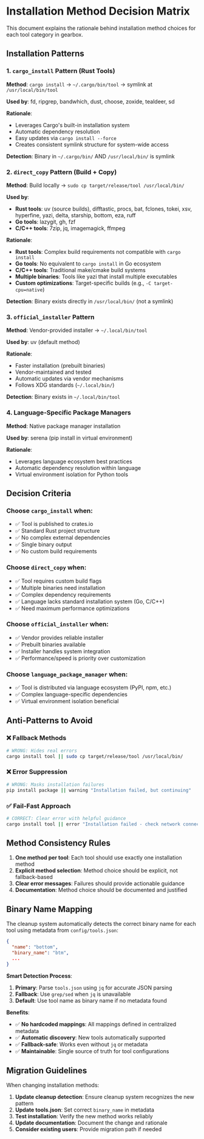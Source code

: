 # Installation Method Decision Matrix

This document explains the rationale behind installation method choices for each tool category in gearbox.

## Installation Patterns

### 1. `cargo_install` Pattern (Rust Tools)
**Method**: `cargo install` → `~/.cargo/bin/tool` → symlink at `/usr/local/bin/tool`

**Used by**: fd, ripgrep, bandwhich, dust, choose, zoxide, tealdeer, sd

**Rationale**: 
- Leverages Cargo's built-in installation system
- Automatic dependency resolution
- Easy updates via `cargo install --force`
- Creates consistent symlink structure for system-wide access

**Detection**: Binary in `~/.cargo/bin/` AND `/usr/local/bin/` is symlink

### 2. `direct_copy` Pattern (Build + Copy)
**Method**: Build locally → `sudo cp target/release/tool /usr/local/bin/`

**Used by**: 
- **Rust tools**: uv (source builds), difftastic, procs, bat, fclones, tokei, xsv, hyperfine, yazi, delta, starship, bottom, eza, ruff
- **Go tools**: lazygit, gh, fzf  
- **C/C++ tools**: 7zip, jq, imagemagick, ffmpeg

**Rationale**:
- **Rust tools**: Complex build requirements not compatible with `cargo install`
- **Go tools**: No equivalent to `cargo install` in Go ecosystem
- **C/C++ tools**: Traditional make/cmake build systems
- **Multiple binaries**: Tools like yazi that install multiple executables
- **Custom optimizations**: Target-specific builds (e.g., `-C target-cpu=native`)

**Detection**: Binary exists directly in `/usr/local/bin/` (not a symlink)

### 3. `official_installer` Pattern
**Method**: Vendor-provided installer → `~/.local/bin/tool`

**Used by**: uv (default method)

**Rationale**:
- Faster installation (prebuilt binaries)
- Vendor-maintained and tested
- Automatic updates via vendor mechanisms
- Follows XDG standards (`~/.local/bin/`)

**Detection**: Binary exists in `~/.local/bin/tool`

### 4. Language-Specific Package Managers
**Method**: Native package manager installation

**Used by**: serena (pip install in virtual environment)

**Rationale**:
- Leverages language ecosystem best practices
- Automatic dependency resolution within language
- Virtual environment isolation for Python tools

## Decision Criteria

### Choose `cargo_install` when:
- ✅ Tool is published to crates.io
- ✅ Standard Rust project structure
- ✅ No complex external dependencies
- ✅ Single binary output
- ✅ No custom build requirements

### Choose `direct_copy` when:
- ✅ Tool requires custom build flags
- ✅ Multiple binaries need installation
- ✅ Complex dependency requirements
- ✅ Language lacks standard installation system (Go, C/C++)
- ✅ Need maximum performance optimizations

### Choose `official_installer` when:
- ✅ Vendor provides reliable installer
- ✅ Prebuilt binaries available
- ✅ Installer handles system integration
- ✅ Performance/speed is priority over customization

### Choose `language_package_manager` when:
- ✅ Tool is distributed via language ecosystem (PyPI, npm, etc.)
- ✅ Complex language-specific dependencies
- ✅ Virtual environment isolation beneficial

## Anti-Patterns to Avoid

### ❌ Fallback Methods
```bash
# WRONG: Hides real errors
cargo install tool || sudo cp target/release/tool /usr/local/bin/
```

### ❌ Error Suppression
```bash
# WRONG: Masks installation failures  
pip install package || warning "Installation failed, but continuing"
```

### ✅ Fail-Fast Approach
```bash
# CORRECT: Clear error with helpful guidance
cargo install tool || error "Installation failed - check network connectivity and Rust toolchain"
```

## Method Consistency Rules

1. **One method per tool**: Each tool should use exactly one installation method
2. **Explicit method selection**: Method choice should be explicit, not fallback-based
3. **Clear error messages**: Failures should provide actionable guidance
4. **Documentation**: Method choice should be documented and justified

## Binary Name Mapping

The cleanup system automatically detects the correct binary name for each tool using metadata from `config/tools.json`:

```json
{
  "name": "bottom",
  "binary_name": "btm",
  ...
}
```

**Smart Detection Process**:
1. **Primary**: Parse `tools.json` using `jq` for accurate JSON parsing
2. **Fallback**: Use `grep/sed` when `jq` is unavailable  
3. **Default**: Use tool name as binary name if no metadata found

**Benefits**:
- ✅ **No hardcoded mappings**: All mappings defined in centralized metadata
- ✅ **Automatic discovery**: New tools automatically supported
- ✅ **Fallback-safe**: Works even without `jq` or metadata
- ✅ **Maintainable**: Single source of truth for tool configurations

## Migration Guidelines

When changing installation methods:

1. **Update cleanup detection**: Ensure cleanup system recognizes the new pattern
2. **Update tools.json**: Set correct `binary_name` in metadata
3. **Test installation**: Verify the new method works reliably
4. **Update documentation**: Document the change and rationale
5. **Consider existing users**: Provide migration path if needed